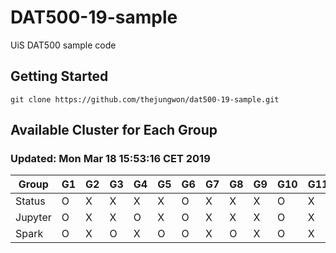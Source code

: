 # DAT500-19-sample
UiS DAT500 sample code

## Getting Started
```
git clone https://github.com/thejungwon/dat500-19-sample.git

```
## Available Cluster for Each Group 
### Updated: Mon Mar 18 15:53:16 CET 2019
| Group | G1 | G2 | G3 | G4 | G5 | G6 | G7 | G8 | G9 | G10 | G11 | G12 | G13 | G14 | G15 |
| --- | --- | --- | --- | --- | --- | --- | --- | --- | --- | --- | --- | --- | --- | --- | --- |
| Status  | O | X | X | X | X | O | X | X | X | O | X | X | X | X | X |
| Jupyter | O | X | X | O | X | O | X | X | X | O | X | O | O | O | X |
| Spark   | O | X | O | X | O | O | X | O | X | O | X | X | X | X | X |

